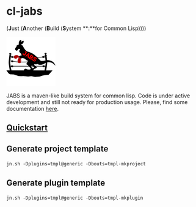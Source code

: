 # cl-jabs
(**J**ust (**A**nother (**B**uild (**S**ystem **:**for Common Lisp))))

![](https://github.com/cl-jabs/cl-jabs/blob/master/share/images/JABS_128x128.png)

JABS is a maven-like build system for common lisp. Code is under active development and still not ready for production usage. Please, find some documentation [here](https://github.com/cl-jabs/cl-jabs/wiki).

## [Quickstart](https://github.com/cl-jabs/cl-jabs/wiki/quickstart)

## Generate project template

```jn.sh -Dplugins=tmpl@generic -Dbouts=tmpl-mkproject```

## Generate plugin template

```jn.sh -Dplugins=tmpl@generic -Dbouts=tmpl-mkplugin```
